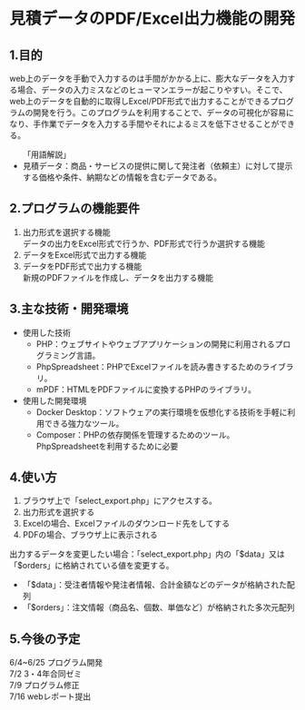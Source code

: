 # 見積データのPDF/Excel出力機能の開発

## 1.目的

web上のデータを手動で入力するのは手間がかかる上に、膨大なデータを入力する場合、データの入力ミスなどのヒューマンエラーが起こりやすい。そこで、web上のデータを自動的に取得しExcel/PDF形式で出力することができるプログラムの開発を行う。このプログラムを利用することで、データの可視化が容易になり、手作業でデータを入力する手間やそれによるミスを低下させることができる。
<ul>
「用語解説」<br>
<li>見積データ：商品・サービスの提供に関して発注者（依頼主）に対して提示する価格や条件、納期などの情報を含むデータである。
</ul>

## 2.プログラムの機能要件
<ol>
<li>出力形式を選択する機能<br>データの出力をExcel形式で行うか、PDF形式で行うか選択する機能
<li>データをExcel形式で出力する機能<br>
<li>データをPDF形式で出力する機能<br>新規のPDFファイルを作成し、データを出力する機能
</ol>

## 3.主な技術・開発環境
<ul>
<li>使用した技術
<ul>
<li>PHP：ウェブサイトやウェブアプリケーションの開発に利用されるプログラミング言語。
<li>PhpSpreadsheet：PHPでExcelファイルを読み書きするためのライブラリ。
<li>mPDF：HTMLをPDFファイルに変換するPHPのライブラリ。
</ul>
<li>使用した開発環境
<ul>
<li>Docker Desktop：ソフトウェアの実行環境を仮想化する技術を手軽に利用できる強力なツール。
<li>Composer：PHPの依存関係を管理するためのツール。PhpSpreadsheetを利用するために必要
</ul>
</ul>

## 4.使い方
<ol>
<li>ブラウザ上で「select_export.php」にアクセスする。
<li>出力形式を選択する
<li>Excelの場合、Excelファイルのダウンロード先をしてする
<li>PDFの場合、ブラウザ上に表示される
</ol>
出力するデータを変更したい場合：「select_export.php」内の「$data」又は「$orders」に格納されている値を変更する。
<ul>
<li>「$data」：受注者情報や発注者情報、合計金額などのデータが格納された配列
<li>「$orders」：注文情報（商品名、個数、単価など）が格納された多次元配列
</ul>

## 5.今後の予定

6/4~6/25 プログラム開発<br>
7/2      3・4年合同ゼミ<br>
7/9      プログラム修正<br>
7/16     webレポート提出<br>